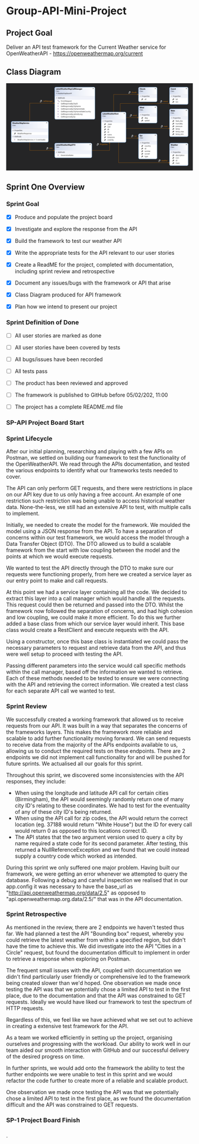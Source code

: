# Group-API-Mini-Project



## Project Goal
Deliver an API test framework for the Current Weather service for OpenWeatherAPI - https://openweathermap.org/current

## Class Diagram



![](https://github.com/XZairX/Group-API-Mini-Project/blob/main/Images/ClassDiagram.png)



## Sprint One Overview



### Sprint Goal

- [x] Produce and populate the project board

- [x] Investigate and explore the response from the API

- [x] Build the framework to test our weather API

- [x] Write the appropriate tests for the API relevant to our user stories

- [x] Create a ReadME for the project, completed with documentation, including sprint review and retrospective

- [x] Document any issues/bugs with the framework or API that arise

- [x] Class Diagram produced for API framework

- [x] Plan how we intend to present our project 

  

### Sprint Definition of Done

- [ ] All user stories are marked as done
- [ ] All user stories have been covered by tests
- [ ] All bugs/issues have been recorded
- [ ] All tests pass
- [ ] The product has been reviewed and approved
- [ ] The framework is published to GitHub before 05/02/202, 11:00
- [ ] The project has a complete README.md file



### SP-API Project Board Start



### Sprint Lifecycle

After our initial planning, researching and playing with a few APIs on Postman, we settled on building our framework to test the functionality of the OpenWeatherAPI.  We read through the APIs documentation, and tested the various endpoints to identify what our frameworks tests needed to cover.

The API can only perform GET requests, and there were restrictions in place on our API key due to us only having a free account.  An example of one restriction such restriction was being unable to access historical weather data. None-the-less, we still had an extensive API to test, with multiple calls to implement.

Initially, we needed to create the model for the framework.  We moulded the model using a JSON response from the API.  To have a separation of concerns within our test framework, we would access the model through a Data Transfer Object (DTO).  The DTO allowed us to build a scalable framework from the start with low coupling between the model and the points at which we would execute requests.

We wanted to test the API directly through the DTO to make sure our requests were functioning properly, from here we created a service layer as our entry point to make and call requests.

At this point we had a service layer containing all the code. We decided to extract this layer into a call manager which would handle all the requests.  This request could then be returned and passed into the DTO.  Whilst the framework now followed the separation of concerns, and had high cohesion and low coupling, we could make it more efficient.  To do this we further added a base class from which our service layer would inherit.  This base class would  create a RestClient and execute requests with the API.

Using a constructor, once this base class is instantiated we could pass the necessary parameters to request and retrieve data from the API, and thus were well setup to proceed with testing the API.

Passing different parameters into the service would call specific methods within the call manager, based off the information we wanted to retrieve.  Each of these methods needed to be tested to ensure we were connecting with the API and retrieving the correct information. We created a test class for each separate API call we wanted to test.

### Sprint Review

We successfully created a working framework that allowed us to receive requests from our API.  It was built in a way that separates the concerns of the frameworks layers.  This makes the framework more reliable and scalable to add further functionality moving forward.  We can send requests to receive data from the majority of the APIs endpoints available to us, allowing us to conduct the required tests on these endpoints.  There are 2 endpoints we did not implement call functionality for and will be pushed for future sprints.   We actualised all our goals for this sprint.

Throughout this sprint, we discovered some inconsistencies with the API responses, they include:

- When using the longitude and latitude API call for certain cities (Birmingham), the API would seemingly randomly return one of many city ID's relating to these coordinates.  We had to test for the eventuality of any of these city ID's being returned.
- When using the API call for zip codes, the API would return the correct location (eg. 37188 would return "White House") but the ID for every call would return 0 as opposed to this locations correct ID.
- The API states that the two argument version used to query a city by name required a state code for its second parameter. After testing, this returned a NullReferenceException and we found that we could instead supply a country code which worked as intended.

During this sprint we only suffered one major problem.  Having built our framework, we were getting an error whenever we attempted to query the database.  Following a debug and careful inspection we realised that in our app.config it was necessary to have the base_url as "http://api.openweathermap.org/data/2.5" as opposed to "api.openweathermap.org.data/2.5/" that was in the API documentation.

### Sprint Retrospective

As mentioned in the review, there are 2 endpoints we haven't tested thus far.  We had planned a test the API "Bounding box" request, whereby you could retrieve the latest weather from within a specified region, but didn't have the time to achieve this.  We did investigate into the API "Cities in a Circle" request, but found the documentation difficult to implement in order to retrieve a response when exploring on Postman.

The frequent small issues with the API, coupled with documentation we didn't find particularly user friendly or comprehensive led to the framework being created slower than we'd hoped.  One observation we made once testing the API was that we potentially chose a limited API to test in the first place, due to the documentation and that the API was constrained to GET requests.  Ideally we would have liked our framework to test the spectrum of HTTP requests.

Regardless of this, we feel like we have achieved what we set out to achieve in creating a extensive test framework for the API.

As a team we worked efficiently in setting up the project, organising ourselves and progressing with the workload.  Our ability to work well in our team aided our smooth interaction with GitHub and our successful delivery of the desired progress on time.

In further sprints, we would add onto the framework the ability to test the further endpoints we were unable to test in this sprint and we would refactor the code further to create more of a reliable and scalable product.

One observation we made once testing the API was that we potentially chose a limited API to test in the first place, as we found the documentation difficult and the API was constrained to GET requests.

### SP-1 Project Board Finish



### 
.
